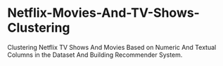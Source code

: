 # Netflix-Movies-And-TV-Shows-Clustering
Clustering Netflix TV Shows And Movies Based on Numeric And Textual Columns in the Dataset And Building Recommender System.
